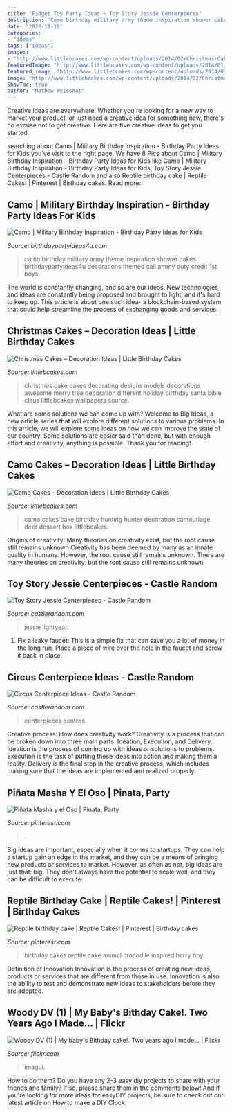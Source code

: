 ```yaml
---
title: "Fidget Toy Party Ideas ~ Toy Story Jessie Centerpieces"
description: "Camo birthday military army theme inspiration shower cakes birthdaypartyideas4u decorations themed call ammy duty credit 1st boys"
date: "2022-11-18"
categories:
- "ideas"
tags: ["ideas"]
images:
- "http://www.littlebcakes.com/wp-content/uploads/2014/02/Christmas-Cake-Ideas-1024x936.jpg"
featuredImage: "http://www.littlebcakes.com/wp-content/uploads/2014/01/Camo-Cakes-Pictures.jpg"
featured_image: "http://www.littlebcakes.com/wp-content/uploads/2014/01/Camo-Cakes-Pictures.jpg"
image: "http://www.littlebcakes.com/wp-content/uploads/2014/02/Christmas-Cake-Ideas-1024x936.jpg"
ShowToc: true
author: "Mathew Weissnat"
---
```



Creative ideas are everywhere. Whether you're looking for a new way to market your product, or just need a creative idea for something new, there's no excuse not to get creative. Here are five creative ideas to get you started: 

	

		
searching about Camo | Military Birthday Inspiration - Birthday Party Ideas for Kids you've visit to the right page. We have 8 Pics about Camo | Military Birthday Inspiration - Birthday Party Ideas for Kids like Camo | Military Birthday Inspiration - Birthday Party Ideas for Kids, Toy Story Jessie Centerpieces - Castle Random and also Reptile birthday cake | Reptile Cakes! | Pinterest | Birthday cakes. Read more:
		
    
## Camo | Military Birthday Inspiration - Birthday Party Ideas For Kids

<img loading=lazy src="https://birthdaypartyideas4u.com/wp-content/uploads/2018/05/camo-military-party-ideas.jpg" onerror="this.onerror=null;this.src='https://tse3.mm.bing.net/th?id=OIP.3-Ri4vt0kGuKk3nrI18KKwHaLZ&amp;pid=15.1';" alt="Camo | Military Birthday Inspiration - Birthday Party Ideas for Kids">

_Source: birthdaypartyideas4u.com_

>camo birthday military army theme inspiration shower cakes birthdaypartyideas4u decorations themed call ammy duty credit 1st boys. 

	

The world is constantly changing, and so are our ideas. New technologies and ideas are constantly being proposed and brought to light, and it's hard to keep up. This article is about one such idea- a blockchain-based system that could help streamline the process of exchanging goods and services.

    
## Christmas Cakes – Decoration Ideas | Little Birthday Cakes

<img loading=lazy src="http://www.littlebcakes.com/wp-content/uploads/2014/02/Christmas-Cake-Ideas-1024x936.jpg" onerror="this.onerror=null;this.src='https://tse3.mm.bing.net/th?id=OIP.q6FWFYU8k1tmgy_gy14ptAHaGx&amp;pid=15.1';" alt="Christmas Cakes – Decoration Ideas | Little Birthday Cakes">

_Source: littlebcakes.com_

>christmas cake cakes decorating designs models decorations awesome merry tree decoration different holiday birthday santa bible claus littlebcakes wallpapers source. 

	

What are some solutions we can come up with?
Welcome to Big Ideas, a new article series that will explore different solutions to various problems. In this article, we will explore some ideas on how we can improve the state of our country. Some solutions are easier said than done, but with enough effort and creativity, anything is possible. Thank you for reading!

    
## Camo Cakes – Decoration Ideas | Little Birthday Cakes

<img loading=lazy src="http://www.littlebcakes.com/wp-content/uploads/2014/01/Camo-Cakes-Pictures.jpg" onerror="this.onerror=null;this.src='https://tse4.mm.bing.net/th?id=OIP.oNgjCy59d32h9VfUCsz4LwHaFj&amp;pid=15.1';" alt="Camo Cakes – Decoration Ideas | Little Birthday Cakes">

_Source: littlebcakes.com_

>camo cakes cake birthday hunting hunter decoration camouflage deer dessert box littlebcakes. 

	

Origins of creativity: Many theories on creativity exist, but the root cause still remains unknown
Creativity has been deemed by many as an innate quality in humans. However, the root cause still remains unknown. There are many theories on creativity, but the root cause still remains unknown.

    
## Toy Story Jessie Centerpieces - Castle Random

<img loading=lazy src="https://castlerandom.com/wp-content/uploads/2019/11/Toy-story-centerpiece-3.jpg" onerror="this.onerror=null;this.src='https://tse2.mm.bing.net/th?id=OIP.4b4R5wqW_akma6B8Uc2_xAHaJ4&amp;pid=15.1';" alt="Toy Story Jessie Centerpieces - Castle Random">

_Source: castlerandom.com_

>jessie lightyear. 

	

1. Fix a leaky faucet: This is a simple fix that can save you a lot of money in the long run. Place a piece of wire over the hole in the faucet and screw it back in place.

    
## Circus Centerpiece Ideas - Castle Random

<img loading=lazy src="https://castlerandom.com/wp-content/uploads/2019/11/Circus-Centerpiece-4.jpg" onerror="this.onerror=null;this.src='https://tse2.mm.bing.net/th?id=OIP.28KDYOnx30ltZdto053jQwHaJ4&amp;pid=15.1';" alt="Circus Centerpiece Ideas - Castle Random">

_Source: castlerandom.com_

>centerpieces centros. 

	

Creative process: How does creativity work?
Creativity is a process that can be broken down into three main parts: Ideation, Execution, and Delivery. Ideation is the process of coming up with ideas or solutions to problems. Execution is the task of putting these ideas into action and making them a reality. Delivery is the final step in the creative process, which includes making sure that the ideas are implemented and realized properly.

    
## Piñata Masha Y El Oso | Pinata, Party

<img loading=lazy src="https://i.pinimg.com/736x/c5/ea/fe/c5eafebbd880f8fb9daf73418dc3e7cd.jpg" onerror="this.onerror=null;this.src='https://tse4.mm.bing.net/th?id=OIP.dksrLCAYAuEQOjCuN9lDxgHaHa&amp;pid=15.1';" alt="Piñata Masha y el Oso | Pinata, Party">

_Source: pinterest.com_

>. 

	

Big ideas are important, especially when it comes to startups. They can help a startup gain an edge in the market, and they can be a means of bringing new products or services to market. However, as often as not, big ideas are just that: big. They don't always have the potential to scale well, and they can be difficult to execute.

    
## Reptile Birthday Cake | Reptile Cakes! | Pinterest | Birthday Cakes

<img loading=lazy src="https://s-media-cache-ak0.pinimg.com/736x/5d/63/25/5d6325dc3b2ddd873c7ea137d3a8e5a6.jpg" onerror="this.onerror=null;this.src='https://tse4.mm.bing.net/th?id=OIP.NG3sqwsgjBl2FfiRVvV8DAHaJ6&amp;pid=15.1';" alt="Reptile birthday cake | Reptile Cakes! | Pinterest | Birthday cakes">

_Source: pinterest.com_

>birthday cakes reptile cake animal crocodile inspired harry boy. 

	

Definition of Innovation
Innovation is the process of creating new ideas, products or services that are different from those in use. Innovation is also the ability to test and demonstrate new ideas to stakeholders before they are adopted.

    
## Woody DV (1) | My Baby&#039;s Bithday Cake!. Two Years Ago I Made… | Flickr

<img loading=lazy src="https://c2.staticflickr.com/6/5283/5342871756_e15be064cf_b.jpg" onerror="this.onerror=null;this.src='https://tse2.mm.bing.net/th?id=OIP._x6aUXVWxA-VYtOO78L07wHaLF&amp;pid=15.1';" alt="Woody DV (1) | My baby&#039;s Bithday cake!. Two years ago I made… | Flickr">

_Source: flickr.com_

>imagui. 

	

How to do them?
Do you have any 2-3 easy diy projects to share with your friends and family? If so, please share them in the comments below! And if you're looking for more ideas for easyDIY projects, be sure to check out our latest article on How to make a DIY Clock.

